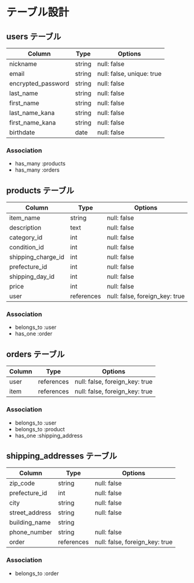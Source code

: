 # テーブル設計

## users テーブル

| Column             | Type      | Options                   |
| ------------------ | --------- | ------------------------- |
| nickname           | string    | null: false               |
| email              | string    | null: false, unique: true |
| encrypted_password | string    | null: false               |
| last_name          | string    | null: false               |
| first_name         | string    | null: false               |
| last_name_kana     | string    | null: false               |
| first_name_kana    | string    | null: false               |
| birthdate          | date      | null: false               |

### Association
- has_many :products
- has_many :orders

## products テーブル

| Column             | Type       | Options                        |
| ------------------ | ---------- | ------------------------------ |
| item_name          | string     | null: false                    |
| description        | text       | null: false                    |
| category_id        | int        | null: false                    |
| condition_id       | int        | null: false                    |
| shipping_charge_id | int        | null: false                    |
| prefecture_id      | int        | null: false                    |
| shipping_day_id    | int        | null: false                    |
| price              | int        | null: false                    |
| user               | references | null: false, foreign_key: true |

### Association
- belongs_to :user
- has_one :order

## orders テーブル

| Column  | Type       | Options                        |
| ------- | ---------- | ------------------------------ |
| user    | references | null: false, foreign_key: true |
| item    | references | null: false, foreign_key: true |

### Association
- belongs_to :user
- belongs_to :product
- has_one :shipping_address

## shipping_addresses テーブル

| Column         | Type       | Options                        |
| -------------- | ---------- | ------------------------------ |
| zip_code       | string     | null: false                    |
| prefecture_id  | int        | null: false                    |
| city           | string     | null: false                    |
| street_address | string     | null: false                    |
| building_name  | string     |                                |
| phone_number   | string     | null: false                    |
| order          | references | null: false, foreign_key: true |

### Association
- belongs_to :order